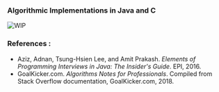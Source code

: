 ### Algorithmic Implementations in Java and C

![WIP](https://img.shields.io/badge/WIP-Work%20in%20Progress-yellow)

### References :
- Aziz, Adnan, Tsung-Hsien Lee, and Amit Prakash. *Elements of Programming Interviews in Java: The Insider's Guide*. EPI, 2016.
- GoalKicker.com. *Algorithms Notes for Professionals*. Compiled from Stack Overflow documentation, GoalKicker.com, 2018.

